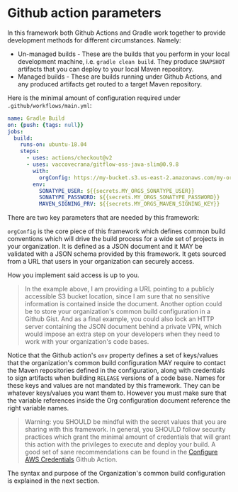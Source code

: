 # Github action parameters

In this framework both Github Actions and Gradle work together to provide development methods for different circumstances. Namely:

- Un-managed builds - These are the builds that you perform in your local development machine, i.e. `gradle clean build`. They produce `SNAPSHOT` artifacts that you can deploy to your local Maven repository.
- Managed builds - These are builds running under Github Actions, and any produced artifacts get routed to a target Maven repository.

Here is the minimal amount of configuration required under `.github/workflows/main.yml`:

```yaml
name: Gradle Build
on: {push: {tags: null}}
jobs:
  build:
    runs-on: ubuntu-18.04
    steps:
      - uses: actions/checkout@v2
      - uses: vaccovecrana/gitflow-oss-java-slim@0.9.8
        with:
          orgConfig: https://my-bucket.s3.us-east-2.amazonaws.com/my-org-config.json
        env:
          SONATYPE_USER: ${{secrets.MY_ORGS_SONATYPE_USER}}
          SONATYPE_PASSWORD: ${{secrets.MY_ORGS_SONATYPE_PASSWORD}}
          MAVEN_SIGNING_PRV: ${{secrets.MY_ORGS_MAVEN_SIGNING_KEY}}
```

There are two key parameters that are needed by this framework:

`orgConfig` is the core piece of this framework which defines common build conventions which will drive the build process for a wide set of projects in your organization. It is defined as a JSON document and it MAY be validated with a JSON schema provided by this framework. It gets sourced from a URL that users in your organization can securely access.

How you implement said access is up to you.

> In the example above, I am providing a URL pointing to a publicly accessible S3 bucket location, since I am sure that no sensitive information is contained inside the document. Another option could be to store your organization's common build configuration in a Github Gist. And as a final example, you could also lock an HTTP server containing the JSON document behind a private VPN, which would impose an extra step on your developers when they need to work with your organization's code bases.

Notice that the Github action's `env` property defines a set of keys/values that the organization's common build configuration MAY require to contact the Maven repositories defined in the configuration, along with credentials to sign artifacts when building `RELEASE` versions of a code base. Names for these keys and values are not mandated by this framework. They can be whatever keys/values you want them to. However you must make sure that the variable references inside the Org configuration document reference the right variable names.

> Warning: you SHOULD be mindful with the secret values that you are sharing with this framework. In general, you SHOULD follow security practices which grant the minimal amount of credentials that will grant this action with the privileges to execute and deploy your build. A good set of sane recommendations can be found in the [Configure AWS Credentials](https://github.com/aws-actions/configure-aws-credentials#credentials) Github Action.

The syntax and purpose of the Organization's common build configuration is explained in the next section.

